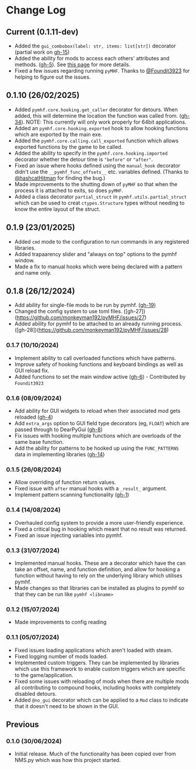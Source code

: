 # Change Log

## Current (0.1.11-dev)

- Added the `gui_combobox(label: str, items: list[str])` decorator (partial work on [gh-15](https://github.com/monkeyman192/pyMHF/issues/15))
- Added the ability for mods to access each others' attributes and methods. ([gh-5](https://github.com/monkeyman192/pyMHF/issues/5)). See [this page](inter_mod_functionality.md) for more details.
-  Fixed a few issues regarding running `pyMHF`. Thanks to [@Foundit3923](https://github.com/Foundit3923) for helping to figure out the issues.

## 0.1.10 (26/02/2025)

- Added `pymhf.core.hooking.get_caller` decorator for detours. When added, this will determine the location the function was called from. ([gh-34](https://github.com/monkeyman192/pyMHF/issues/34)). NOTE: This currently will only work properly for 64bit applications.
- Added an `pymhf.core.hooking.exported` hook to allow hooking functions which are exported by the main exe.
- Added the `pymhf.core.calling.call_exported` function which allows exported functions by the game to be called.
- Added the ability to specify in the `pymhf.core.hooking.imported` decorator whether the detour time is `"before"` or `"after"`.
- Fixed an issue where hooks defined using the `manual_hook` decorator didn't use the `__pymhf_func_offsets__` etc. variables defined. (Thanks to [@hashcatHitman](https://www.github.com/hashcatHitman) for finding the bug.)
- Made improvements to the shutting down of `pyMHF` so that when the process it is attached to exits, so does `pyMHF`.
- Added a class decorator `partial_struct` in `pymhf.utils.partial_struct` which can be used to creat `ctypes.Structure` types without needing to know the entire layout of the struct.

## 0.1.9 (23/01/2025)

- Added `cmd` mode to the configuration to run commands in any registered libraries.
- Added trapaarency slider and "always on top" options to the pymhf window.
- Made a fix to manual hooks which were being declared with a pattern and name only.

## 0.1.8 (26/12/2024)

- Add ability for single-file mods to be run by pymhf. ([gh-19](https://github.com/monkeyman192/pyMHF/issues/19))
- Changed the config system to use toml files. ([gh-27])(https://github.com/monkeyman192/pyMHF/issues/27)
- Added ability for pymhf to be attached to an already running process. ([gh-28])(https://github.com/monkeyman192/pyMHF/issues/28)

### 0.1.7 (10/10/2024)

- Implement ability to call overloaded functions which have patterns.
- Improve safety of hooking functions and keyboard bindings as well as GUI reload fix.
- Added functions to set the main window active ([gh-6](https://github.com/monkeyman192/pyMHF/issues/6)) - Contributed by `Foundit3923`

### 0.1.6 (08/09/2024)

- Add ability for GUI widgets to reload when their associated mod gets reloaded ([gh-4](https://github.com/monkeyman192/pyMHF/issues/4))
- Add `extra_args` option to GUI field type decorators (eg, `FLOAT`) which are passed through to DearPyGui ([gh-8](https://github.com/monkeyman192/pyMHF/issues/8))
- Fix issues with hooking multiple functions which are overloads of the same base function.
- Add the ability for patterns to be hooked up using the `FUNC_PATTERNS` data in implementing libraries ([gh-14](https://github.com/monkeyman192/pyMHF/issues/14))

### 0.1.5 (26/08/2024)

- Allow overriding of function return values.
- Fixed issue with `after` manual hooks with a `_result_` argument.
- Implement pattern scanning functionality ([gh-1](https://github.com/monkeyman192/pyMHF/issues/1))

### 0.1.4 (14/08/2024)

- Overhauled config system to provide a more user-friendly experience.
- Fixed a critical bug in hooking which meant that no result was returned.
- Fixed an issue injecting variables into pymhf.

### 0.1.3 (31/07/2024)

- Implemented manual hooks. These are a decorator which have the can take an offset, name, and function definition, and allow for hooking a function without having to rely on the underlying library which utilises pymhf.
- Made changes so that libraries can be installed as plugins to pymhf so that they can be run like `pymhf <libname>`

### 0.1.2 (15/07/2024)

- Made improvements to config reading

### 0.1.1 (05/07/2024)

- Fixed issues loading applications which aren't loaded with steam.
- Fixed logging number of mods loaded.
- Implemented custom triggers. They can be implemented by libraries which use this framework to enable custom triggers which are specific to the game/application.
- Fixed some issues with reloading of mods when there are multiple mods all contributing to compound hooks, including hooks with completely disabled detours.
- Added `@no_gui` decorator which can be applied to a `Mod` class to indicate that it doesn't need to be shown in the GUI.

## Previous

### 0.1.0 (30/06/2024)

- Initial release. Much of the functionality has been copied over from NMS.py which was how this project started.
